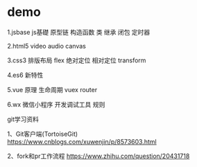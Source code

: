 # demo

1.jsbase  js基礎 原型链 构造函数 类  继承  闭包 定时器

2.html5  video audio canvas

3.css3 排版布局  flex 绝对定位  相对定位  transform

4.es6 新特性

5.vue  原理 生命周期 vuex  router

6.wx 微信小程序  开发调试工具  规则



git学习资料

1、Git客户端(TortoiseGit)
https://www.cnblogs.com/xuwenjin/p/8573603.html

2、fork和pr工作流程
https://www.zhihu.com/question/20431718